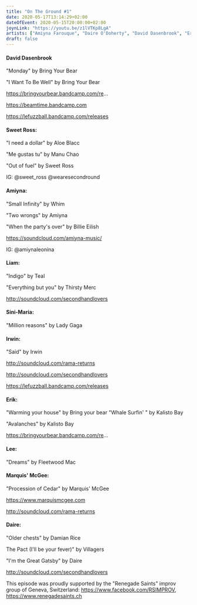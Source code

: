```yaml
---
title: "On The Ground #1"
date: 2020-05-17T13:14:29+02:00
dateOfEvent: 2020-05-15T20:00:00+02:00
joynLink: "https://youtu.be/z1lVTKp8LgA"
artists: ["Amiyna Farouque", "Daire O'Doherty", "David Dasenbrook", "Erik Sevenans","Irwin Law","Lee Kanthoul","Liam Scarratt","Marquis' McGee","Sini-Maria Tuominen","Sweet Ross"]
draft: false
---
```

#### David Dasenbrook

"Monday" by Bring Your Bear

"I Want To Be Well" by Bring Your Bear

https://bringyourbear.bandcamp.com/re...

https://beamtime.bandcamp.com

https://lefuzzball.bandcamp.com/releases

#### Sweet Ross:
"I need a dollar" by Aloe Blacc

"Me gustas tu" by Manu Chao

"Out of fuel" by Sweet Ross 

IG: @sweet_ross @wearesecondround

#### Amiyna:
"Small Infinity" by Whim

"Two wrongs" by Amiyna

"When the party's over" by Billie Eilish

https://soundcloud.com/amiyna-music/

IG: @amiynaleonina

#### Liam:
"Indigo" by Teal 

"Everything but you" by Thirsty Merc

http://soundcloud.com/secondhandlovers

#### Sini-Maria:
"Million reasons" by Lady Gaga

#### Irwin:
"Said" by Irwin

http://soundcloud.com/rama-returns

http://soundcloud.com/secondhandlovers

https://lefuzzball.bandcamp.com/releases

#### Erik:
"Warming your house" by Bring your bear
"Whale Surfin' " by Kalisto Bay

"Avalanches" by Kalisto Bay

https://bringyourbear.bandcamp.com/re...

#### Lee:
"Dreams" by Fleetwood Mac

#### Marquis' McGee:
"Procession of Cedar" by Marquis' McGee

https://www.marquismcgee.com

http://soundcloud.com/rama-returns

#### Daire:
"Older chests" by Damian Rice

The Pact (I'll be your fever)" by Villagers

"I'm the Great Gatsby" by Daire

http://soundcloud.com/secondhandlovers

This episode was proudly supported by the "Renegade Saints" improv group of Geneva, Switzerland:
https://www.facebook.com/RSIMPROV,
https://www.renegadesaints.ch
